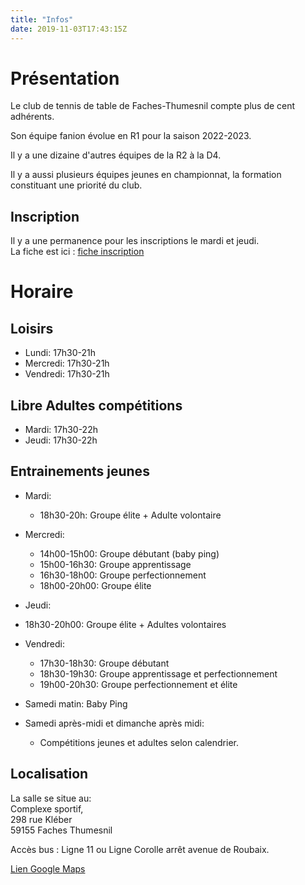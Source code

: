 ```yaml
---
title: "Infos"
date: 2019-11-03T17:43:15Z
---
```


# Présentation

Le club de tennis de table de Faches-Thumesnil compte plus de cent adhérents.  

Son équipe fanion évolue en R1 pour la saison 2022-2023.  

Il y a une dizaine d'autres équipes de la R2 à la D4.  

Il y a aussi plusieurs équipes jeunes en championnat, la formation constituant une priorité du club.  

## Inscription

Il y a une permanence pour les inscriptions le mardi et jeudi.  
La fiche est ici : [fiche inscription](/images/inscription.pdf)

# Horaire

## Loisirs
- Lundi: 17h30-21h
- Mercredi: 17h30-21h
- Vendredi: 17h30-21h

## Libre Adultes compétitions
- Mardi: 17h30-22h
- Jeudi: 17h30-22h

## Entrainements jeunes
- Mardi:
  - 18h30-20h: Groupe élite + Adulte volontaire

- Mercredi:
  - 14h00-15h00: Groupe débutant (baby ping)
  - 15h00-16h30: Groupe apprentissage
  - 16h30-18h00: Groupe perfectionnement
  - 18h00-20h00: Groupe élite

-  Jeudi:
  - 18h30-20h00: Groupe élite + Adultes volontaires

- Vendredi:
  - 17h30-18h30: Groupe débutant
  - 18h30-19h30: Groupe apprentissage et perfectionnement
  - 19h00-20h30: Groupe perfectionnement et élite

- Samedi matin: Baby Ping

- Samedi après-midi et dimanche après midi:
  - Compétitions jeunes et adultes selon calendrier.

## Localisation

La salle se situe au:     
Complexe sportif,  
298 rue Kléber  
59155 Faches Thumesnil  

Accès bus :
Ligne 11 ou Ligne Corolle arrêt avenue de Roubaix.  

[Lien Google Maps](https://goo.gl/maps/vdRFjB47F2iYXkXq8)
